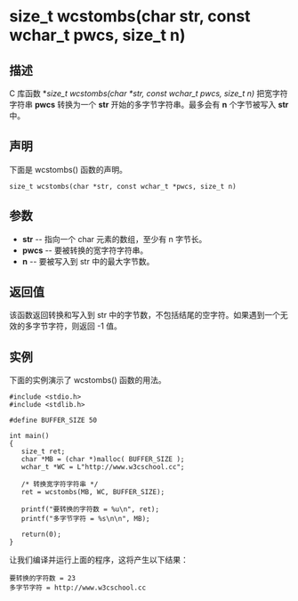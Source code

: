 # size_t wcstombs(char str, const wchar_t pwcs, size_t n)

## 描述

C 库函数 **size_t wcstombs(char \*str, const wchar_t *pwcs, size_t n)** 把宽字符字符串 **pwcs** 转换为一个 **str** 开始的多字节字符串。最多会有 **n** 个字节被写入 **str** 中。

## 声明

下面是 wcstombs() 函数的声明。

```
size_t wcstombs(char *str, const wchar_t *pwcs, size_t n)
```

## 参数

- **str** -- 指向一个 char 元素的数组，至少有 n 字节长。
- **pwcs** -- 要被转换的宽字符字符串。
- **n** -- 要被写入到 str 中的最大字节数。

## 返回值

该函数返回转换和写入到 str 中的字节数，不包括结尾的空字符。如果遇到一个无效的多字节字符，则返回 -1 值。

## 实例

下面的实例演示了 wcstombs() 函数的用法。

```
#include <stdio.h>
#include <stdlib.h>

#define BUFFER_SIZE 50

int main()
{
   size_t ret;
   char *MB = (char *)malloc( BUFFER_SIZE );
   wchar_t *WC = L"http://www.w3cschool.cc";

   /* 转换宽字符字符串 */
   ret = wcstombs(MB, WC, BUFFER_SIZE);
   
   printf("要转换的字符数 = %u\n", ret);
   printf("多字节字符 = %s\n\n", MB);
   
   return(0);
}
```

让我们编译并运行上面的程序，这将产生以下结果：

```
要转换的字符数 = 23
多字节字符 = http://www.w3cschool.cc
```

 
